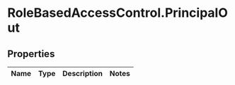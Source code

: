 # RoleBasedAccessControl.PrincipalOut

## Properties
Name | Type | Description | Notes
------------ | ------------- | ------------- | -------------


